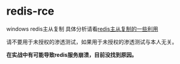 # redis-rce
windows redis主从复制
具体分析请看[redis主从复制的一些利用](https://djhons.com/2021/10/29/61.html)

请不要用于未授权的渗透测试，如果用于未授权的渗透测试与本人无关。

**在实战中有可能导致redis服务崩溃，目前没找到原因。**

